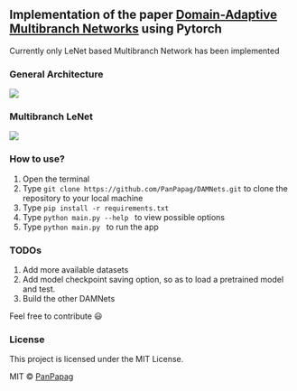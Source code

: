 ## Implementation of the paper [Domain-Adaptive Multibranch Networks](https://infoscience.epfl.ch/record/273445) using Pytorch

Currently only LeNet based Multibranch Network has been implemented

### General Architecture
![](https://github.com/PanPapag/DAMNets/blob/master/images/damnet.png)

### Multibranch LeNet
![](https://github.com/PanPapag/DAMNets/blob/master/images/damnet_lenet.png)

### How to use?
1. Open the terminal
2. Type ```git clone https://github.com/PanPapag/DAMNets.git``` 
   to clone the repository to your local machine
3. Type ```pip install -r requirements.txt```
4. Type ```python main.py --help ``` to view possible options
5. Type ```python main.py ``` to run the app

### TODOs
1. Add more available datasets
2. Add model checkpoint saving option, so as to load a pretrained model and test.
3. Build the other DAMNets

Feel free to contribute :smiley:

### License
This project is licensed under the MIT License.

MIT © [PanPapag]()
